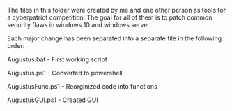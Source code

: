 The files in this folder were created by me and one other person as tools for a cyberpatriot competition.
The goal for all of them is to patch common security flaws in windows 10 and windows server.

Each major change has been separated into a separate file in the following order:

Augustus.bat - First working script

Augustus.ps1 - Converted to powershell

AugustusFunc.ps1 - Reorginized code into functions

AugustusGUI.ps1 - Created GUI

